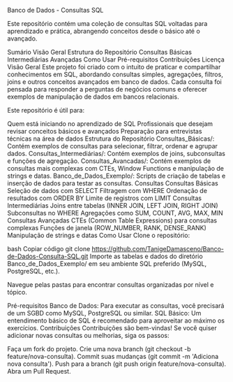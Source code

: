 Banco de Dados - Consultas SQL

Este repositório contém uma coleção de consultas SQL voltadas para aprendizado e prática, abrangendo conceitos desde o básico até o avançado.

Sumário
Visão Geral
Estrutura do Repositório
Consultas
Básicas
Intermediárias
Avançadas
Como Usar
Pré-requisitos
Contribuições
Licença
Visão Geral
Este projeto foi criado com o intuito de praticar e compartilhar conhecimentos em SQL, abordando consultas simples, agregações, filtros, joins e outros conceitos avançados em banco de dados. 
Cada consulta foi pensada para responder a perguntas de negócios comuns e oferecer exemplos de manipulação de dados em bancos relacionais.

Este repositório é útil para:

Quem está iniciando no aprendizado de SQL
Profissionais que desejam revisar conceitos básicos e avançados
Preparação para entrevistas técnicas na área de dados
Estrutura do Repositório
Consultas_Básicas/: Contém exemplos de consultas para selecionar, filtrar, ordenar e agrupar dados.
Consultas_Intermediárias/: Contém exemplos de joins, subconsultas e funções de agregação.
Consultas_Avancadas/: Contém exemplos de consultas mais complexas com CTEs, Window Functions e manipulação de strings e datas.
Banco_de_Dados_Exemplo/: Scripts de criação de tabelas e inserção de dados para testar as consultas.
Consultas
Consultas Básicas
Seleção de dados com SELECT
Filtragem com WHERE
Ordenação de resultados com ORDER BY
Limite de registros com LIMIT
Consultas Intermediárias
Joins entre tabelas (INNER JOIN, LEFT JOIN, RIGHT JOIN)
Subconsultas no WHERE
Agregações como SUM, COUNT, AVG, MAX, MIN
Consultas Avançadas
CTEs (Common Table Expressions) para consultas complexas
Funções de janela (ROW_NUMBER, RANK, DENSE_RANK)
Manipulação de strings e datas
Como Usar
Clone o repositório:

bash
Copiar código
git clone https://github.com/TanigeDamasceno/Banco-de-Dados-Consulta-SQL.git
Importe as tabelas e dados do diretório Banco_de_Dados_Exemplo/ em seu ambiente SQL preferido (MySQL, PostgreSQL, etc.).

Navegue pelas pastas para encontrar consultas organizadas por nível e tópico.

Pré-requisitos
Banco de Dados: Para executar as consultas, você precisará de um SGBD como MySQL, PostgreSQL ou similar.
SQL Básico: Um entendimento básico de SQL é recomendado para aproveitar ao máximo os exercícios.
Contribuições
Contribuições são bem-vindas! Se você quiser adicionar novas consultas ou melhorias, siga os passos:

Faça um fork do projeto.
Crie uma nova branch (git checkout -b feature/nova-consulta).
Commit suas mudanças (git commit -m 'Adiciona nova consulta').
Push para a branch (git push origin feature/nova-consulta).
Abra um Pull Request.
